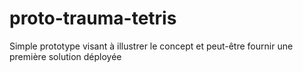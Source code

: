 # proto-trauma-tetris
Simple prototype visant à illustrer le concept et peut-être fournir une première solution déployée
